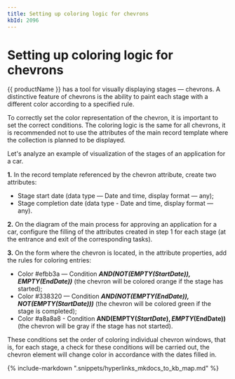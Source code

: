 ```yaml
---
title: Setting up coloring logic for chevrons
kbId: 2096
---
```



# Setting up coloring logic for chevrons

{{ productName }} has a tool for visually displaying stages — chevrons. A distinctive feature of chevrons is the ability to paint each stage with a different color according to a specified rule.

To correctly set the color representation of the chevron, it is important to set the correct conditions. The coloring logic is the same for all chevrons, it is recommended not to use the attributes of the main record template where the collection is planned to be displayed.

Let's analyze an example of visualization of the stages of an application for a car.

**1.** In the record template referenced by the chevron attribute, create two attributes:

- Stage start date (data type — Date and time, display format — any);
- Stage completion date (data type - Date and time, display format — any).

**2.** On the diagram of the main process for approving an application for a car, configure the filling of the attributes created in step 1 for each stage (at the entrance and exit of the corresponding tasks).

**3.** On the form where the chevron is located, in the attribute properties, add the rules for coloring entries:

- Color #efbb3a — Condition ***AND(NOT(EMPTY($StartDate)),EMPTY($EndDate))*** (the chevron will be colored orange if the stage has started);
- Color #338320 — Condition ***AND(NOT(EMPTY($EndDate)),NOT(EMPTY($StartDate)))*** (the chevron will be colored green if the stage is completed);
- Color #a8a8a8 - Condition **AND(EMPTY($StartDate),EMPTY($EndDate))** (the chevron will be gray if the stage has not started).

These conditions set the order of coloring individual chevron windows, that is, for each stage, a check for these conditions will be carried out, the chevron element will change color in accordance with the dates filled in.

{% include-markdown ".snippets/hyperlinks_mkdocs_to_kb_map.md" %}
